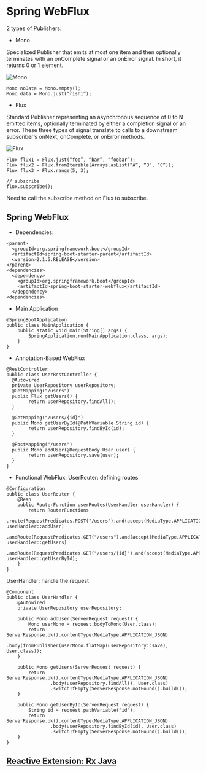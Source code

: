 # Spring WebFlux
2 types of Publishers:
- Mono

Specialized Publisher that emits at most one item and then optionally terminates 
with an onComplete signal or an onError signal. In short, it returns 0 or 1 element.

![Mono](https://i0.wp.com/blog.knoldus.com/wp-content/uploads/2019/05/mono.png?w=903&ssl=1)
```
Mono noData = Mono.empty();
Mono data = Mono.just(“rishi”);
```
- Flux

Standard Publisher representing an asynchronous sequence of 0 to N emitted items, 
optionally terminated by either a completion signal or an error. These three types of signal 
translate to calls to a downstream subscriber’s onNext, onComplete, or onError methods.

![Flux](https://i1.wp.com/blog.knoldus.com/wp-content/uploads/2019/05/flux.png?w=833&ssl=1)
```
Flux flux1 = Flux.just(“foo”, “bar”, “foobar”);
Flux flux2 = Flux.fromIterable(Arrays.asList(“A”, “B”, “C”));
Flux flux3 = Flux.range(5, 3);

// subscribe
flux.subscribe();
```
Need to call the subscribe method on Flux to subscribe. 

##  Spring WebFlux
- Dependencies:
```
<parent>
  <groupId>org.springframework.boot</groupId>
  <artifactId>spring-boot-starter-parent</artifactId>
  <version>2.1.5.RELEASE</version>
</parent>
<dependencies>
  <dependency>
    <groupId>org.springframework.boot</groupId>
    <artifactId>spring-boot-starter-webflux</artifactId>
  </dependency>
<dependencies>
```
- Main Application
```
@SpringBootApplication
public class MainApplication {   
    public static void main(String[] args) {
        SpringApplication.run(MainApplication.class, args);
    }
}
```
- Annotation-Based WebFlux
```
@RestController
public class UserRestController {
  @Autowired
  private UserRepository userRepository;
  @GetMapping("/users")
  public Flux getUsers() {
        return userRepository.findAll();
  }
    
  @GetMapping("/users/{id}")
  public Mono getUserById(@PathVariable String id) {
        return userRepository.findById(id);
  }
    
  @PostMapping("/users")
  public Mono addUser(@RequestBody User user) {
        return userRepository.save(user);
  }
}
```
- Functional WebFlux:
UserRouter: defining routes
```
@Configuration
public class UserRouter {   
    @Bean
    public RouterFunction userRoutes(UserHandler userHandler) {        
        return RouterFunctions
                .route(RequestPredicates.POST("/users").and(accept(MediaType.APPLICATION_JSON)), userHandler::addUser)
                .andRoute(RequestPredicates.GET("/users").and(accept(MediaType.APPLICATION_JSON)), userHandler::getUsers)
                .andRoute(RequestPredicates.GET("/users/{id}").and(accept(MediaType.APPLICATION_JSON)), userHandler::getUserById);
    }
}
```
UserHandler: handle the request
```
@Component
public class UserHandler {    
    @Autowired
    private UserRepository userRepository;
    
    public Mono addUser(ServerRequest request) {
        Mono userMono = request.bodyToMono(User.class);
        return ServerResponse.ok().contentType(MediaType.APPLICATION_JSON)
                .body(fromPublisher(userMono.flatMap(userRepository::save), User.class));
    }
    
    public Mono getUsers(ServerRequest request) {
        return ServerResponse.ok().contentType(MediaType.APPLICATION_JSON)
                .body(userRepository.findAll(), User.class)
                .switchIfEmpty(ServerResponse.notFound().build());
    }
      
    public Mono getUserById(ServerRequest request) {
        String id = request.pathVariable("id");
        return ServerResponse.ok().contentType(MediaType.APPLICATION_JSON)
                .body(userRepository.findById(id), User.class)
                .switchIfEmpty(ServerResponse.notFound().build());
    }
}
```

## [Reactive Extension: Rx Java](https://www.baeldung.com/rx-java)
